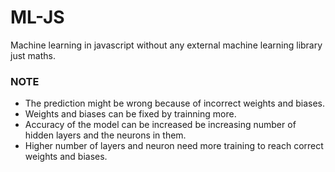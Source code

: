 # ML-JS
Machine learning in javascript without any external machine learning library just maths.

### NOTE
- The prediction might be wrong because of incorrect weights and biases.
- Weights and biases can be fixed by trainning more.
- Accuracy of the model can be increased be increasing number of hidden layers and the neurons in them.
- Higher number of layers and neuron need more training to reach correct weights and biases.